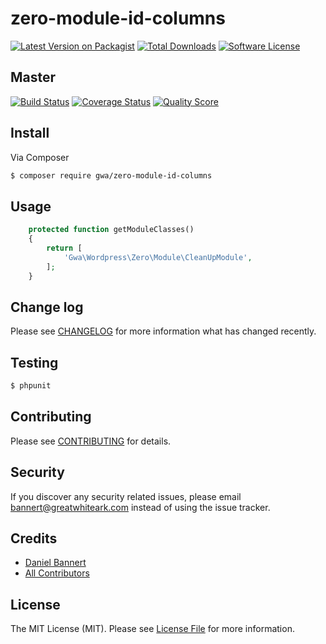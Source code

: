 # zero-module-id-columns

[![Latest Version on Packagist](https://img.shields.io/packagist/v/gwa/zero-module-id-columns.svg?style=flat-square)](https://packagist.org/packages/gwa/zero-module-id-columns)
[![Total Downloads](https://img.shields.io/packagist/dt/gwa/zero-module-id-columns.svg?style=flat-square)](https://packagist.org/packages/gwa/zero-module-id-columns)
[![Software License](https://img.shields.io/badge/license-MIT-brightgreen.svg?style=flat-square)](LICENSE)

## Master

[![Build Status](https://img.shields.io/travis/gwa/zero-module-id-columns/master.svg?style=flat-square)](https://travis-ci.org/gwa/zero-module-id-columns)
[![Coverage Status](https://img.shields.io/scrutinizer/coverage/g/gwa/zero-module-id-columns/master.svg?style=flat-square)](https://scrutinizer-ci.com/g/gwa/zero-module-id-columns/code-structure)
[![Quality Score](https://img.shields.io/scrutinizer/g/gwa/zero-module-id-columns/master.svg?style=flat-square)](https://scrutinizer-ci.com/g/gwa/zero-module-id-columns)

## Install

Via Composer

``` bash
$ composer require gwa/zero-module-id-columns
```

## Usage

``` php
    protected function getModuleClasses()
    {
        return [
            'Gwa\Wordpress\Zero\Module\CleanUpModule',
        ];
    }
```

## Change log

Please see [CHANGELOG](CHANGELOG.md) for more information what has changed recently.

## Testing

``` bash
$ phpunit
```

## Contributing

Please see [CONTRIBUTING](CONTRIBUTING.md) for details.

## Security

If you discover any security related issues, please email bannert@greatwhiteark.com instead of using the issue tracker.

## Credits

- [Daniel Bannert](https://github.com/prisis)
- [All Contributors](../../contributors)

## License

The MIT License (MIT). Please see [License File](LICENSE.md) for more information.
